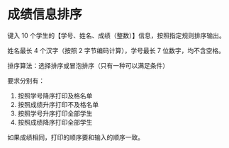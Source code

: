 # 成绩信息排序

键入 10 个学生的【学号、姓名、成绩（整数）】信息，按照指定规则排序输出。

姓名最长 4 个汉字（按照 2 字节编码计算），学号最长 7 位数字，均不含空格。

排序算法：选择排序或冒泡排序（只有一种可以满足条件）

要求分别有：

1. 按照学号降序打印及格名单
2. 按照成绩升序打印不及格名单
3. 按照学号升序打印全部学生
4. 按照成绩降序打印全部学生

如果成绩相同，打印的顺序要和输入的顺序一致。
